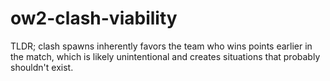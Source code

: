 # ow2-clash-viability

TLDR;
clash spawns inherently favors the team who wins points earlier in the match, which is likely unintentional and creates situations that probably shouldn't exist.
